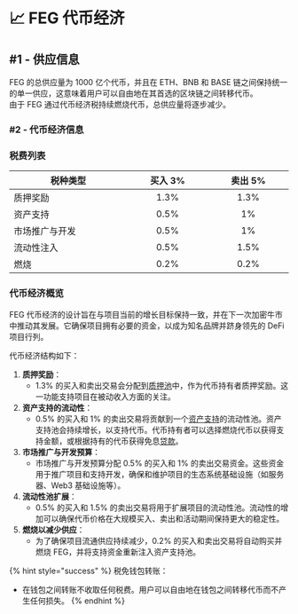 # 📈 FEG 代币经济

## #1 - 供应信息

FEG 的总供应量为 1000 亿个代币，并且在 ETH、BNB 和 BASE 链之间保持统一的单一供应，这意味着用户可以自由地在其首选的区块链之间转移代币。\
由于 FEG 通过代币经济税持续燃烧代币，总供应量将逐步减少。

### #2 - 代币经济信息

### 税费列表

<table><thead><tr><th width="238">税种类型</th><th width="150" align="center">买入 3%</th><th width="150" align="center">卖出 5%</th></tr></thead><tbody><tr><td>质押奖励</td><td align="center">1.3%</td><td align="center">1.3%</td></tr><tr><td>资产支持</td><td align="center">0.5%</td><td align="center">1%</td></tr><tr><td>市场推广与开发</td><td align="center">0.5%</td><td align="center">1%</td></tr><tr><td>流动性注入</td><td align="center">0.5%</td><td align="center">1.5%</td></tr><tr><td>燃烧</td><td align="center">0.2%</td><td align="center">0.2%</td></tr></tbody></table>

### 代币经济概览

FEG 代币经济的设计旨在与项目当前的增长目标保持一致，并在下一次加密牛市中推动其发展。它确保项目拥有必要的资金，以成为知名品牌并跻身领先的 DeFi 项目行列。

代币经济结构如下：

1. **质押奖励**：
   * 1.3% 的买入和卖出交易会分配到[质押池](../feg-staking/)中，作为代币持有者质押奖励。这一功能支持项目在被动收入方面的关注。
2. **资产支持的流动性**：
   * 0.5% 的买入和 1% 的卖出交易将贡献到一个[资产支持](../../smartdefi-tm-platform/smartdefi-protocol/asset-backing.md)的流动性池。资产支持池会持续增长，以支持代币。代币持有者可以选择燃烧代币以获得支持金额，或根据持有的代币获得免息[贷款](../../smartdefi-tm-platform/smartdefi-protocol/smartlending.md)。
3. **市场推广与开发预算**：
   * 市场推广与开发预算分配 0.5% 的买入和 1% 的卖出交易资金。这些资金用于推广项目和支持开发，确保和维护项目的生态系统基础设施（如服务器、Web3 基础设施等）。
4. **流动性池扩展**：
   * 0.5% 的买入和 1.5% 的卖出交易将用于扩展项目的流动性池。流动性的增加可以确保代币价格在大规模买入、卖出和活动期间保持更大的稳定性。
5. **燃烧以减少供应**：
   * 为了确保项目流通供应持续减少，0.2% 的买入和卖出交易将自动购买并燃烧 FEG，并将支持资金重新注入资产支持池。

{% hint style="success" %}
税免钱包转账：

* 在钱包之间转账不收取任何税费。用户可以自由地在钱包之间转移代币而不产生任何损失。
{% endhint %}
